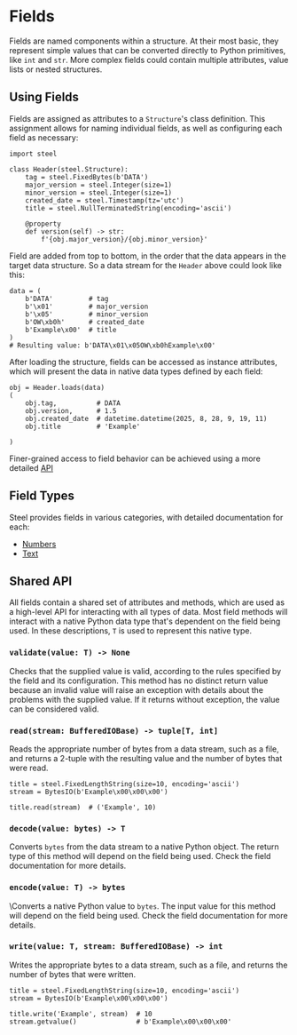 # Fields

Fields are named components within a structure. At their most basic, they represent simple values that can be converted directly to Python primitives, like `int` and `str`. More complex fields could contain multiple attributes, value lists or nested structures.

## Using Fields

Fields are assigned as attributes to a `Structure`'s class definition. This assignment allows for naming individual fields, as well as configuring each field as necessary:

```
import steel

class Header(steel.Structure):
    tag = steel.FixedBytes(b'DATA')
    major_version = steel.Integer(size=1)
    minor_version = steel.Integer(size=1)
    created_date = steel.Timestamp(tz='utc')
    title = steel.NullTerminatedString(encoding='ascii')

    @property
    def version(self) -> str:
        f'{obj.major_version}/{obj.minor_version}'
```

Field are added from top to bottom, in the order that the data appears in the target data structure. So a data stream for the `Header` above could look like this:

```
data = (
    b'DATA'         # tag
    b'\x01'         # major_version
    b'\x05'         # minor_version
    b'OW\xb0h'      # created_date
    b'Example\x00'  # title
)
# Resulting value: b'DATA\x01\x05OW\xb0hExample\x00'
```

After loading the structure, fields can be accessed as instance attributes, which will present the data in native data types defined by each field:

```
obj = Header.loads(data)
(
    obj.tag,          # DATA
    obj.version,      # 1.5
    obj.created_date  # datetime.datetime(2025, 8, 28, 9, 19, 11)
    obj.title         # 'Example'

)
```

Finer-grained access to field behavior can be achieved using a more detailed [API](#shared-api)

## Field Types

Steel provides fields in various categories, with detailed documentation for each:

* [Numbers](numbers.md)
* [Text](text.md)

## Shared API

All fields contain a shared set of attributes and methods, which are used as a high-level API for interacting with all types of data. Most field methods will interact with a native Python data type that's dependent on the field being used. In these descriptions, `T` is used to represent this native type.

### `validate(value: T) -> None`

Checks that the supplied value is valid, according to the rules specified by the field and its configuration. This method has no distinct return value because an invalid value will raise an exception with details about the problems with the supplied value. If it returns without exception, the value can be considered valid.

### `read(stream: BufferedIOBase) -> tuple[T, int]`

Reads the appropriate number of bytes from a data stream, such as a file, and returns a 2-tuple with the resulting value and the number of bytes that were read.

```
title = steel.FixedLengthString(size=10, encoding='ascii')
stream = BytesIO(b'Example\x00\x00\x00')

title.read(stream)  # ('Example', 10)
```

### `decode(value: bytes) -> T`

Converts `bytes` from the data stream to a native Python object. The return type of this method will depend on the field being used. Check the field documentation for more details.

### `encode(value: T) -> bytes`

\Converts a native Python value to `bytes`. The input value for this method will depend on the field being used. Check the field documentation for more details.

### `write(value: T, stream: BufferedIOBase) -> int`

Writes the appropriate bytes to a data stream, such as a file, and returns the number of bytes that were written.

```
title = steel.FixedLengthString(size=10, encoding='ascii')
stream = BytesIO(b'Example\x00\x00\x00')

title.write('Example', stream)  # 10
stream.getvalue()               # b'Example\x00\x00\x00'
```
